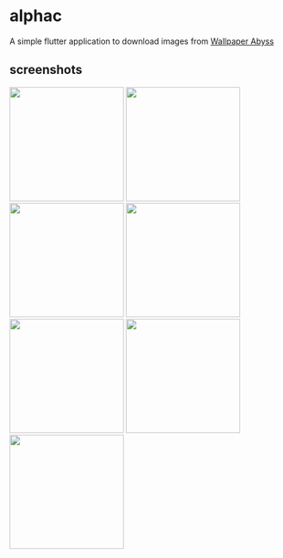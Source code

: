 # alphac

A simple flutter application to download images from [Wallpaper Abyss](https://wall.alphacoders.com/)


## screenshots

<!-- ![Screenshot_20220516-233747](https://user-images.githubusercontent.com/59035839/168679975-3f84cd90-1f30-4b60-8e49-f2b3daf4d8d1.png) -->
<!-- ![Screenshot_20220516-233144](https://user-images.githubusercontent.com/59035839/168680044-0308e54b-9754-4431-946d-feb5dda478a1.png) -->
<!-- ![Screenshot_20220516-233222](https://user-images.githubusercontent.com/59035839/168680119-ff0c568f-92fa-4773-bb00-1749e97274f1.png) -->
<!-- ![Screenshot_20220516-233229](https://user-images.githubusercontent.com/59035839/168680165-8a419f2e-9e42-47e9-b881-5212b39d3dc0.png) -->
<!-- ![Screenshot_20220516-233303](https://user-images.githubusercontent.com/59035839/168680206-49617610-3759-4c19-8623-06ae16598c6f.png) -->
<!-- ![Screenshot_20220516-233541](https://user-images.githubusercontent.com/59035839/168680264-2186c8ca-3a24-4adb-8870-f21f5d92bc64.png) -->
<!-- ![Screenshot_20220516-233636](https://user-images.githubusercontent.com/59035839/168680296-59d44e5d-8047-471b-b003-81e231d6c1a4.png) -->

<div class="raw">
<img src="https://user-images.githubusercontent.com/59035839/168680044-0308e54b-9754-4431-946d-feb5dda478a1.png" width="200">
<img src="https://user-images.githubusercontent.com/59035839/168680119-ff0c568f-92fa-4773-bb00-1749e97274f1.png" width="200">
<img src="https://user-images.githubusercontent.com/59035839/168679975-3f84cd90-1f30-4b60-8e49-f2b3daf4d8d1.png" width="200">
<img src="https://user-images.githubusercontent.com/59035839/168680165-8a419f2e-9e42-47e9-b881-5212b39d3dc0.png" width="200">
<img src="https://user-images.githubusercontent.com/59035839/168680206-49617610-3759-4c19-8623-06ae16598c6f.png" width="200">
<img src="https://user-images.githubusercontent.com/59035839/168681513-49388b2c-5384-4b35-8869-4491d82dcec5.png" width="200">
<img src="https://user-images.githubusercontent.com/59035839/168680296-59d44e5d-8047-471b-b003-81e231d6c1a4.png" width="200">
</div>

